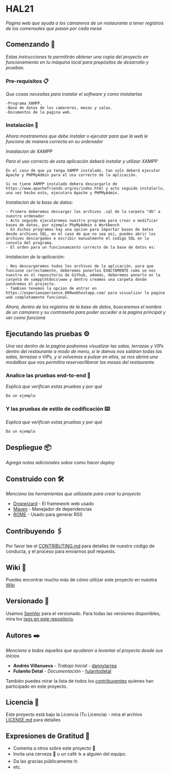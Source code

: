 # HAL21

_Pagina web que ayuda a los camareros de un restaurante a tener registros de los comensales que pasan por cada mesa_

## Comenzando 🚀

_Estas instrucciones te permitirán obtener una copia del proyecto en funcionamiento en tu máquina local para propósitos de desarrollo y pruebas._

### Pre-requisitos 📋

_Que cosas necesitas para instalar el software y como instalarlas_

```
-Programa XAMPP.
-Base de datos de los camareros, mesas y salas.
-Documentos de la pagina web.
```

### Instalación 🔧

_Ahora mostraremos que debe instalar o ejecutar para que la web le funcione de manera correcta en su ordenador_

*Instalacion de XAMPP*

_Para el uso correcto de esta aplicación deberá instalar y utilizar XAMPP_

```
En el caso de que ya tenga XAMPP instalado, tan solo deberá ejecutar Apache y PHPMyAdmin para el uso correcto de la aplicación.
```

```
Si no tiene XAMPP instalado debera descargarlo de https://www.apachefriends.org/es/index.html y acto seguido instalarlo, una vez hecbo esto, ejecutara Apache y PHPMyAdmin.
```

*Instalacion de la base de datos:*

```
- Primero deberemos descargar los archivos .sql de la carpeta "db" a nuestro ordenador
- Acto seguido ejecutaremos nuestro programa para crear o modificar bases de datos, por ejemplo PhpMyAdmin o Workbench
- En dichos programas hay una opcion para importar bases de datos desde archivos SQL, en el caso de que no sea asi, puedes abrir los archivos descargados e escribir manualmente el codigo SQL en la consola del programa.
- El orden para un funcionamiento correcto de la base de datos es: 
```

*Instalacion de la aplicación:*

```
- Nos descargaremos todos los archivos de la aplicación, para que funcione correctamente, deberemos ponerlos EXACTAMENTE como se nos nuestra en el repositorio de Github, además, deberemos ponerlo en la carpeta de xampp\htdocs\www y dentro creamos una carpeta donde pondremos el projecto.
- Tambien tenemos la opcion de entrar en https://experiaexperience.000webhostapp.com/ para visualizar la pagina web completamente funcional.
```

_Ahora, dentro de los registros de la base de datos, buscaremos el nombre de un camarero y su contraseña para poder acceder a la pagina principal y ver como funciona_

## Ejecutando las pruebas ⚙️

_Una vez dentro de la pagina podremos visualizar las salas, terrazas y VIPs dentro del restaurante a modo de menu, si le damos nos saldran todas las salas, terrazas o VIPs, y si volvemos a pulsar en ellos, se nos abrira una modalbox que nos permitira reservar/liberar las mesas del restaurante._

### Analice las pruebas end-to-end 🔩

_Explica que verifican estas pruebas y por qué_

```
Da un ejemplo
```

### Y las pruebas de estilo de codificación ⌨️

_Explica que verifican estas pruebas y por qué_

```
Da un ejemplo
```

## Despliegue 📦

_Agrega notas adicionales sobre como hacer deploy_

## Construido con 🛠️

_Menciona las herramientas que utilizaste para crear tu proyecto_

* [Dropwizard](http://www.dropwizard.io/1.0.2/docs/) - El framework web usado
* [Maven](https://maven.apache.org/) - Manejador de dependencias
* [ROME](https://rometools.github.io/rome/) - Usado para generar RSS

## Contribuyendo 🖇️

Por favor lee el [CONTRIBUTING.md](https://gist.github.com/villanuevand/xxxxxx) para detalles de nuestro código de conducta, y el proceso para enviarnos pull requests.

## Wiki 📖

Puedes encontrar mucho más de cómo utilizar este proyecto en nuestra [Wiki](https://github.com/tu/proyecto/wiki)

## Versionado 📌

Usamos [SemVer](http://semver.org/) para el versionado. Para todas las versiones disponibles, mira los [tags en este repositorio](https://github.com/tu/proyecto/tags).

## Autores ✒️

_Menciona a todos aquellos que ayudaron a levantar el proyecto desde sus inicios_

* **Andrés Villanueva** - *Trabajo Inicial* - [dannylarrea](https://github.com/dannylarrea)
* **Fulanito Detal** - *Documentación* - [fulanitodetal](#fulanito-de-tal)

También puedes mirar la lista de todos los [contribuyentes](https://github.com/your/project/contributors) quíenes han participado en este proyecto. 

## Licencia 📄

Este proyecto está bajo la Licencia (Tu Licencia) - mira el archivo [LICENSE.md](LICENSE.md) para detalles

## Expresiones de Gratitud 🎁

* Comenta a otros sobre este proyecto 📢
* Invita una cerveza 🍺 o un café ☕ a alguien del equipo. 
* Da las gracias públicamente 🤓.
* etc.
